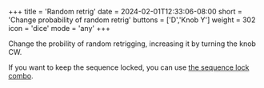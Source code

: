 +++
title = 'Random retrig'
date = 2024-02-01T12:33:06-08:00
short = 'Change probability of random retrig'
buttons = ['D','Knob Y']
weight = 302
icon = 'dice'
mode = 'any'
+++


Change the probility of random retrigging, increasing it by turning the knob CW.

If you want to keep the sequence locked, you can use [the sequence lock combo](/#sequence-lock).